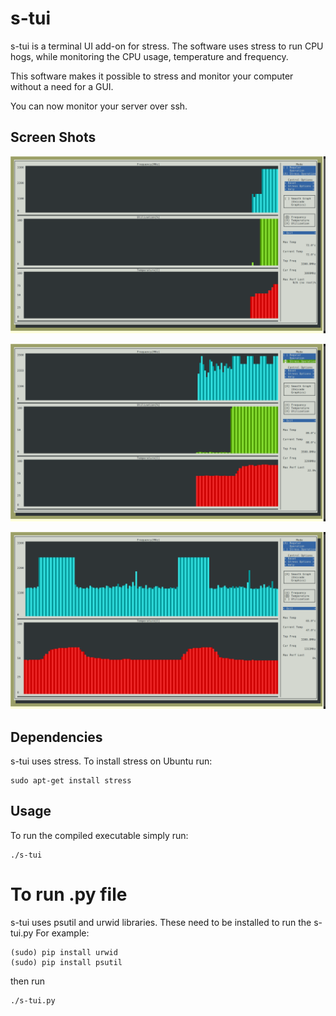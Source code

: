 # s-tui

s-tui is a terminal UI add-on for stress. The software uses stress to run CPU hogs, while monitoring the CPU usage, temperature and frequency.

This software makes it possible to stress and monitor your computer without a need for a GUI. 

You can now monitor your server over ssh.

## Screen Shots
![](./ScreenShots/stui1.png?raw=true "Full Screen")

![](./ScreenShots/stui2.png?raw=true "Overheat detected")

![](./ScreenShots/stui3.png?raw=true "Two Graphs")


## Dependencies
s-tui uses stress. To install stress on Ubuntu run:
```
sudo apt-get install stress
```

## Usage
To run the compiled executable simply run:
```
./s-tui
```

# To run .py file
s-tui uses psutil and urwid libraries.
These need to be installed to run the s-tui.py
For example:
```
(sudo) pip install urwid
(sudo) pip install psutil
```
then run 
```
./s-tui.py
```



